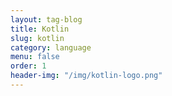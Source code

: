 ```yaml
---
layout: tag-blog
title: Kotlin
slug: kotlin
category: language
menu: false
order: 1
header-img: "/img/kotlin-logo.png"
---
```

